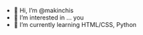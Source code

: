 - 👋 Hi, I’m @makinchis
- 👀 I’m interested in ... you
- 🌱 I’m currently learning HTML/CSS, Python


<!---
makinchis/makinchis is a ✨ special ✨ repository because its `README.md` (this file) appears on your GitHub profile.
You can click the Preview link to take a look at your changes.
--->

